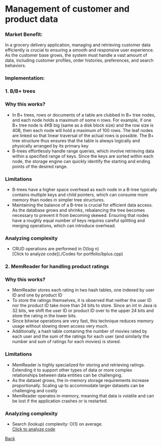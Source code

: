 # Management of customer and product data
### Market Benefit: ###
In a grocery delivery application, managing and retrieving customer data efficiently is crucial to ensuring a smooth and responsive user experience. As the customer base grows, the system must handle a vast amount of data, including customer profiles, order histories, preferences, and search behaviors.<br>
### Implementation: <br>
### 1. B/B+ trees 
### Why this works? 
  - In B+ trees, rows or documents of a table are clubbed in B+ tree nodes, and each node holds a maximum of some n rows. For example, if one B+ tree node is 4KB big (same as a disk block size) and the row size is 40B, then each node will hold a maximum of 100 rows. The leaf nodes are linked so that linear traversal of the actual rows is possible. The B+ tree structure thus ensures that the table is always logically and physically arranged by its primary key
  - B-trees effortlessly handle range queries, which involve retrieving data within a specified range of keys. Since the keys are sorted within each node, the storage engine can quickly identify the starting and ending points of the desired range.<br>
### Limitations
  - B-trees have a higher space overhead as each node in a B-tree typically contains multiple keys and child pointers, which can consume more memory than nodes in simpler tree structures.
  - Maintaining the balance of a B-tree is crucial for efficient data access. As the database grows and shrinks, rebalancing the tree becomes necessary to prevent it from becoming skewed. Ensuring that nodes have a roughly equal number of keys requires careful splitting and merging operations, which can introduce overhead.<br>
### Analyzing complexity 
  - CRUD operations are performed in O(log n)<br>
  [Click to analyze code](./Codes for portfolio/bplus.cpp)

### 2. MemReader for handling product ratings
### Why this works? 
  - MemReader stores each rating in two hash tables, one indexed by user ID and one by product ID
  -  To store the ratings themselves, it is observed that neither the user ID nor the product ID take more than 24 bits to store. Since an int in Java is 32 bits, we shift the user ID or product ID over to the upper 24 bits and store the rating in the lower bits.
  -  Since bitwise operations are very fast, this technique reduces memory usage without slowing down access very much.
  -  Additionally, a hash table containing the number of movies rated by each user and the sum of the ratings for each user (and similarly the number and sum of ratings for each movies) is stored.<br>
### Limitations
  - MemReader is highly specialized for storing and retrieving ratings. Extending it to support other types of data or more complex relationships between data entities can be challenging.
  - As the dataset grows, the in-memory storage requirements increase proportionally. Scaling up to accommodate larger datasets can be challenging and costly
  - MemReader operates in-memory, meaning that data is volatile and can be lost if the application crashes or is restarted.<br>
### Analyzing complexity
  - Search (lookup) complexity: O(1) on average.<br>
  [Click to analyze code](./analyze.py)
  

[Back](README.md#applying-dsa-to-achieve-key-functionalities)
